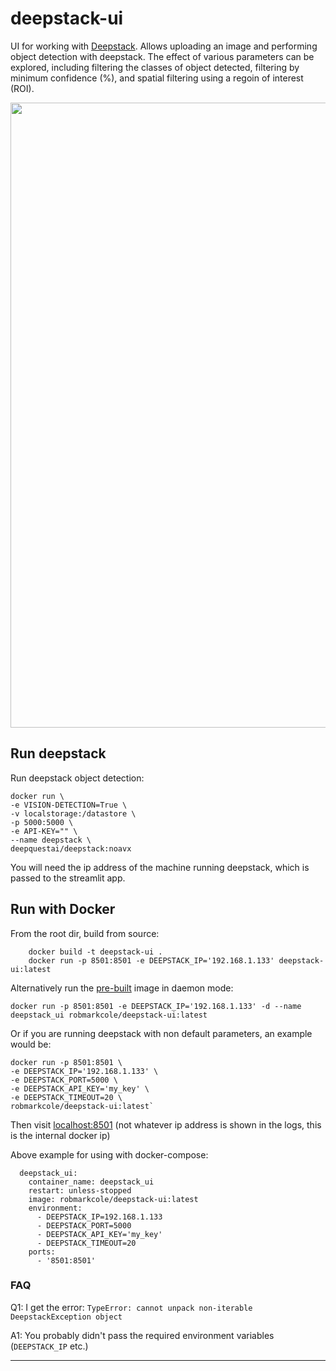 # deepstack-ui
UI for working with [Deepstack](https://python.deepstack.cc/). Allows uploading an image and performing object detection with deepstack. The effect of various parameters can be explored, including filtering the classes of object detected, filtering by minimum confidence (%), and spatial filtering using a regoin of interest (ROI).

<p align="center">
<img src="https://github.com/robmarkcole/deepstack-ui/blob/master/usage.png" width="1000">
</p>

## Run deepstack
Run deepstack object detection:

```
docker run \
-e VISION-DETECTION=True \
-v localstorage:/datastore \
-p 5000:5000 \
-e API-KEY="" \
--name deepstack \
deepquestai/deepstack:noavx
```

You will need the ip address of the machine running deepstack, which is passed to the streamlit app.

## Run with Docker
From the root dir, build from source:
```
    docker build -t deepstack-ui .
    docker run -p 8501:8501 -e DEEPSTACK_IP='192.168.1.133' deepstack-ui:latest
```

Alternatively run the [pre-built](https://hub.docker.com/repository/docker/robmarkcole/deepstack-ui) image in daemon mode:
```
docker run -p 8501:8501 -e DEEPSTACK_IP='192.168.1.133' -d --name deepstack_ui robmarkcole/deepstack-ui:latest
```
Or if you are running deepstack with non default parameters, an example would be:
```
docker run -p 8501:8501 \
-e DEEPSTACK_IP='192.168.1.133' \
-e DEEPSTACK_PORT=5000 \
-e DEEPSTACK_API_KEY='my_key' \
-e DEEPSTACK_TIMEOUT=20 \
robmarkcole/deepstack-ui:latest`
```

Then visit [localhost:8501](http://localhost:8501/) (not whatever ip address is shown in the logs, this is the internal docker ip)

Above example for using with docker-compose:
```
  deepstack_ui:
    container_name: deepstack_ui
    restart: unless-stopped
    image: robmarkcole/deepstack-ui:latest
    environment: 
      - DEEPSTACK_IP=192.168.1.133
      - DEEPSTACK_PORT=5000
      - DEEPSTACK_API_KEY='my_key'
      - DEEPSTACK_TIMEOUT=20
    ports:
      - '8501:8501'
```

### FAQ
Q1: I get the error: `TypeError: cannot unpack non-iterable DeepstackException object`

A1: You probably didn't pass the required environment variables (`DEEPSTACK_IP` etc.)

------
